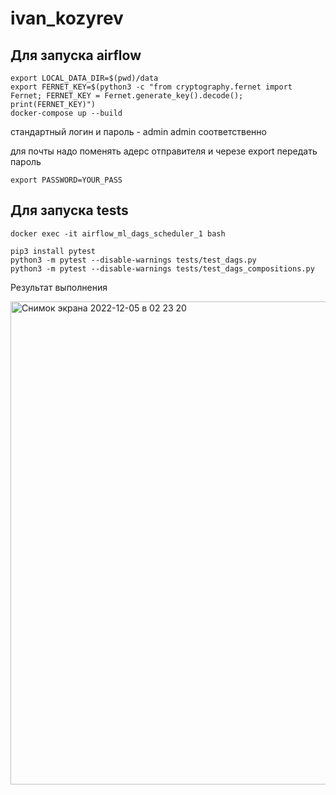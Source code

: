 # ivan_kozyrev

Для запуска airflow
--------
```
export LOCAL_DATA_DIR=$(pwd)/data
export FERNET_KEY=$(python3 -c "from cryptography.fernet import Fernet; FERNET_KEY = Fernet.generate_key().decode(); print(FERNET_KEY)")
docker-compose up --build
```
стандартный логин и пароль - admin admin соответственно

для почты надо поменять адерс отправителя и черезе export передать пароль
```
export PASSWORD=YOUR_PASS
```

Для запуска tests
--------
```
docker exec -it airflow_ml_dags_scheduler_1 bash
```
```
pip3 install pytest
python3 -m pytest --disable-warnings tests/test_dags.py
python3 -m pytest --disable-warnings tests/test_dags_compositions.py
```
Результат выполнения

<img width="773" alt="Снимок экрана 2022-12-05 в 02 23 20" src="https://user-images.githubusercontent.com/70657478/205522021-3d0823c3-57da-4413-883b-07189ac73286.png">
